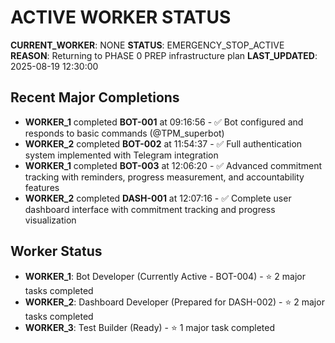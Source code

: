 # ACTIVE WORKER STATUS

**CURRENT_WORKER**: NONE
**STATUS**: EMERGENCY_STOP_ACTIVE
**REASON**: Returning to PHASE 0 PREP infrastructure plan
**LAST_UPDATED**: 2025-08-19 12:30:00

## Recent Major Completions
- **WORKER_1** completed **BOT-001** at 09:16:56 - ✅ Bot configured and responds to basic commands (@TPM_superbot)
- **WORKER_2** completed **BOT-002** at 11:54:37 - ✅ Full authentication system implemented with Telegram integration
- **WORKER_1** completed **BOT-003** at 12:06:20 - ✅ Advanced commitment tracking with reminders, progress measurement, and accountability features
- **WORKER_2** completed **DASH-001** at 12:07:16 - ✅ Complete user dashboard interface with commitment tracking and progress visualization

## Worker Status  
- **WORKER_1**: Bot Developer (Currently Active - BOT-004) - ⭐ 2 major tasks completed
- **WORKER_2**: Dashboard Developer (Prepared for DASH-002) - ⭐ 2 major tasks completed  
- **WORKER_3**: Test Builder (Ready) - ⭐ 1 major task completed